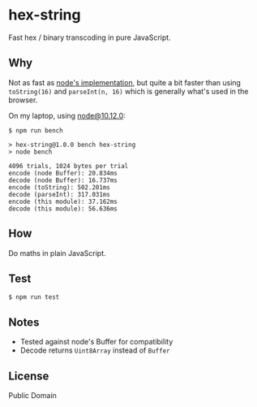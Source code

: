 # hex-string
Fast hex / binary transcoding in pure JavaScript.

## Why
Not as fast as [node's implementation](https://github.com/nodejs/node/blob/master/src/string_bytes.cc#L736), but quite a bit faster than using `toString(16)` and `parseInt(n, 16)` which is generally what's used in the browser.

On my laptop, using node@10.12.0:
``` shell
$ npm run bench

> hex-string@1.0.0 bench hex-string
> node bench

4096 trials, 1024 bytes per trial
encode (node Buffer): 20.834ms
decode (node Buffer): 16.737ms
encode (toString): 502.201ms
decode (parseInt): 317.031ms
encode (this module): 37.162ms
decode (this module): 56.636ms
```

## How
Do maths in plain JavaScript.

## Test
``` shell
$ npm run test
```

## Notes
* Tested against node's Buffer for compatibility
* Decode returns `Uint8Array` instead of `Buffer`

## License
Public Domain
